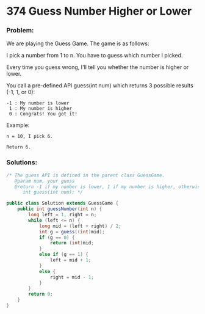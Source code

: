 # 374 Guess Number Higher or Lower

### Problem:

We are playing the Guess Game. The game is as follows:

I pick a number from 1 to n. You have to guess which number I picked.

Every time you guess wrong, I'll tell you whether the number is higher or lower.

You call a pre-defined API guess(int num) which returns 3 possible results (-1, 1, or 0):
```
-1 : My number is lower
 1 : My number is higher
 0 : Congrats! You got it!
```
Example:
```
n = 10, I pick 6.

Return 6.
```

### Solutions:

```java
/* The guess API is defined in the parent class GuessGame.
   @param num, your guess
   @return -1 if my number is lower, 1 if my number is higher, otherwise return 0
      int guess(int num); */

public class Solution extends GuessGame {
    public int guessNumber(int n) {
        long left = 1, right = n;
        while (left <= n) {
            long mid = (left + right) / 2;
            int g = guess((int)mid);
            if (g == 0) {
                return (int)mid;
            }
            else if (g == 1) {
                left = mid + 1;
            }
            else {
                right = mid - 1;
            }
        }
        return 0;
    }
}
```